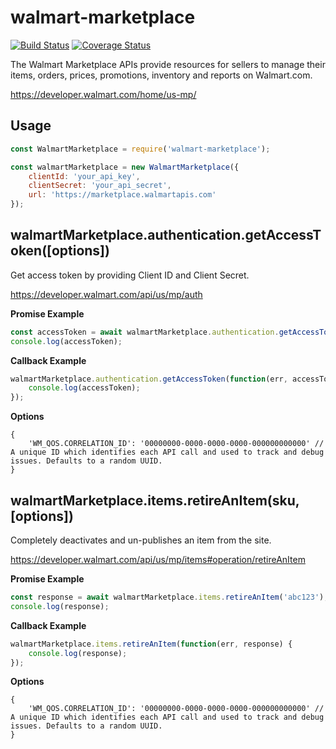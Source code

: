 # walmart-marketplace

[![Build Status](https://github.com/mediocre/walmart-marketplace/actions/workflows/continuousIntegration.yaml/badge.svg?branch=main)](https://github.com/mediocre/walmart-marketplace/actions/workflows/continuousIntegration.yaml)
[![Coverage Status](https://coveralls.io/repos/github/mediocre/walmart-marketplace/badge.svg?branch=main)](https://coveralls.io/github/mediocre/walmart-marketplace?branch=main)


The Walmart Marketplace APIs provide resources for sellers to manage their items, orders, prices, promotions, inventory and reports on Walmart.com.

https://developer.walmart.com/home/us-mp/

## Usage

```javascript
const WalmartMarketplace = require('walmart-marketplace');

const walmartMarketplace = new WalmartMarketplace({
    clientId: 'your_api_key',
    clientSecret: 'your_api_secret',
    url: 'https://marketplace.walmartapis.com'
});
```

## walmartMarketplace.authentication.getAccessToken([options])

Get access token by providing Client ID and Client Secret.

https://developer.walmart.com/api/us/mp/auth

**Promise Example**
```javascript
const accessToken = await walmartMarketplace.authentication.getAccessToken();
console.log(accessToken);
```

**Callback Example**
```javascript
walmartMarketplace.authentication.getAccessToken(function(err, accessToken) {
    console.log(accessToken);
});
```

**Options**
```
{
    'WM_QOS.CORRELATION_ID': '00000000-0000-0000-0000-000000000000' // A unique ID which identifies each API call and used to track and debug issues. Defaults to a random UUID.
}
```

## walmartMarketplace.items.retireAnItem(sku, [options])

Completely deactivates and un-publishes an item from the site.

https://developer.walmart.com/api/us/mp/items#operation/retireAnItem

**Promise Example**
```javascript
const response = await walmartMarketplace.items.retireAnItem('abc123');
console.log(response);
```

**Callback Example**
```javascript
walmartMarketplace.items.retireAnItem(function(err, response) {
    console.log(response);
});
```

**Options**
```
{
    'WM_QOS.CORRELATION_ID': '00000000-0000-0000-0000-000000000000' // A unique ID which identifies each API call and used to track and debug issues. Defaults to a random UUID.
}
```
